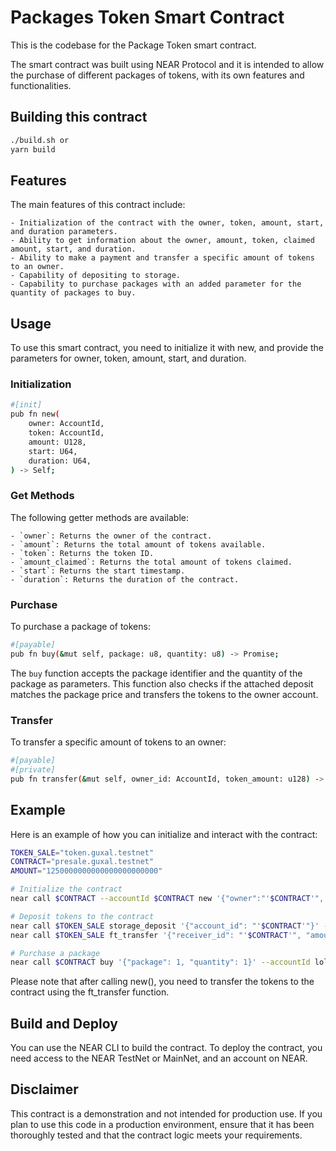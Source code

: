 # Packages Token Smart Contract

This is the codebase for the Package Token smart contract.

The smart contract was built using NEAR Protocol and it is intended to allow the purchase of different packages of tokens, with its own features and functionalities.

## Building this contract

```bash
./build.sh or
yarn build
```

## Features

The main features of this contract include:

    - Initialization of the contract with the owner, token, amount, start, and duration parameters.
    - Ability to get information about the owner, amount, token, claimed amount, start, and duration.
    - Ability to make a payment and transfer a specific amount of tokens to an owner.
    - Capability of depositing to storage.
    - Capability to purchase packages with an added parameter for the quantity of packages to buy.

## Usage

To use this smart contract, you need to initialize it with new, and provide the parameters for owner, token, amount, start, and duration.

### Initialization

```bash
#[init]
pub fn new(
    owner: AccountId,
    token: AccountId,
    amount: U128,
    start: U64,
    duration: U64,
) -> Self;
```

### Get Methods

The following getter methods are available:

    - `owner`: Returns the owner of the contract.
    - `amount`: Returns the total amount of tokens available.
    - `token`: Returns the token ID.
    - `amount_claimed`: Returns the total amount of tokens claimed.
    - `start`: Returns the start timestamp.
    - `duration`: Returns the duration of the contract.

### Purchase

To purchase a package of tokens:

```bash
#[payable]
pub fn buy(&mut self, package: u8, quantity: u8) -> Promise;
```

The `buy` function accepts the package identifier and the quantity of the package as parameters. This function also checks if the attached deposit matches the package price and transfers the tokens to the owner account.


### Transfer

To transfer a specific amount of tokens to an owner:

```bash
#[payable]
#[private]
pub fn transfer(&mut self, owner_id: AccountId, token_amount: u128) -> Promise;
```

## Example

Here is an example of how you can initialize and interact with the contract:

```bash
TOKEN_SALE="token.guxal.testnet"
CONTRACT="presale.guxal.testnet"
AMOUNT="1250000000000000000000000"

# Initialize the contract
near call $CONTRACT --accountId $CONTRACT new '{"owner":"'$CONTRACT'", "token":"'$TOKEN_SALE'","amount":"'$AMOUNT'","start":"1629055854000000000", "duration":"31556952000000000"}'

# Deposit tokens to the contract
near call $TOKEN_SALE storage_deposit '{"account_id": "'$CONTRACT'"}' --accountId $ADMIN --amount 0.01
near call $TOKEN_SALE ft_transfer '{"receiver_id": "'$CONTRACT'", "amount": "'$AMOUNT'", "memo": ""}' --accountId $TOKEN_SALE --depositYocto 1

# Purchase a package
near call $CONTRACT buy '{"package": 1, "quantity": 1}' --accountId lolabunny.testnet --amount 100
```

Please note that after calling new(), you need to transfer the tokens to the contract using the ft_transfer function.

## Build and Deploy

You can use the NEAR CLI to build the contract. To deploy the contract, you need access to the NEAR TestNet or MainNet, and an account on NEAR.

## Disclaimer

This contract is a demonstration and not intended for production use. If you plan to use this code in a production environment, ensure that it has been thoroughly tested and that the contract logic meets your requirements.